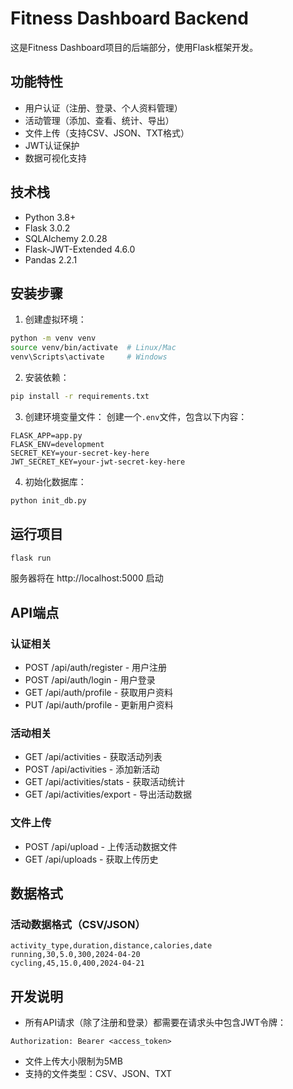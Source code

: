 # Fitness Dashboard Backend

这是Fitness Dashboard项目的后端部分，使用Flask框架开发。

## 功能特性

- 用户认证（注册、登录、个人资料管理）
- 活动管理（添加、查看、统计、导出）
- 文件上传（支持CSV、JSON、TXT格式）
- JWT认证保护
- 数据可视化支持

## 技术栈

- Python 3.8+
- Flask 3.0.2
- SQLAlchemy 2.0.28
- Flask-JWT-Extended 4.6.0
- Pandas 2.2.1

## 安装步骤

1. 创建虚拟环境：
```bash
python -m venv venv
source venv/bin/activate  # Linux/Mac
venv\Scripts\activate     # Windows
```

2. 安装依赖：
```bash
pip install -r requirements.txt
```

3. 创建环境变量文件：
创建一个`.env`文件，包含以下内容：
```
FLASK_APP=app.py
FLASK_ENV=development
SECRET_KEY=your-secret-key-here
JWT_SECRET_KEY=your-jwt-secret-key-here
```

4. 初始化数据库：
```bash
python init_db.py
```

## 运行项目

```bash
flask run
```

服务器将在 http://localhost:5000 启动

## API端点

### 认证相关
- POST /api/auth/register - 用户注册
- POST /api/auth/login - 用户登录
- GET /api/auth/profile - 获取用户资料
- PUT /api/auth/profile - 更新用户资料

### 活动相关
- GET /api/activities - 获取活动列表
- POST /api/activities - 添加新活动
- GET /api/activities/stats - 获取活动统计
- GET /api/activities/export - 导出活动数据

### 文件上传
- POST /api/upload - 上传活动数据文件
- GET /api/uploads - 获取上传历史

## 数据格式

### 活动数据格式（CSV/JSON）
```
activity_type,duration,distance,calories,date
running,30,5.0,300,2024-04-20
cycling,45,15.0,400,2024-04-21
```

## 开发说明

- 所有API请求（除了注册和登录）都需要在请求头中包含JWT令牌：
```
Authorization: Bearer <access_token>
```

- 文件上传大小限制为5MB
- 支持的文件类型：CSV、JSON、TXT 
